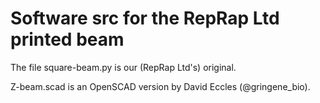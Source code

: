# Software src for the RepRap Ltd printed beam

The file square-beam.py is our (RepRap Ltd's) original.

Z-beam.scad is an OpenSCAD version by David Eccles (@gringene_bio).
